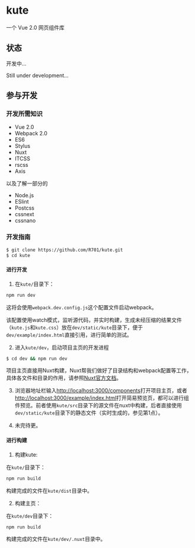 # kute
一个 Vue 2.0 网页组件库

## 状态
开发中...

Still under development...

## 参与开发
### 开发所需知识
- Vue 2.0
- Webpack 2.0
- ES6
- Stylus
- Nuxt
- ITCSS
- rscss
- Axis

以及了解一部分的
- Node.js
- ESlint
- Postcss
- cssnext
- cssnano

### 开发指南

```bash
$ git clone https://github.com/R701/kute.git
$ cd kute
```
#### 进行开发
1. 在`kute/`目录下：
```bash
npm run dev
```
这将会使用`webpack.dev.config.js`这个配置文件启动webpack。

该配置使用watch模式，监听源代码，并实时构建，生成未经压缩的结果文件（`kute.js`和`kute.css`）放在`dev/static/kute`目录下，便于`dev/example/index.html`直接引用，进行简单的测试。

2. 进入`kute/dev`，启动项目主页的开发进程
```bash
$ cd dev && npm run dev
```
项目主页直接用Nuxt构建，Nuxt帮我们做好了目录结构和webpack配置等工作，具体各文件和目录的作用，请参照[Nuxt官方文档](https://nuxtjs.org/guide)。

3. 浏览器地址栏输入[http://localhost:3000/components](http://localhost:3000/components)打开项目主页，或者[http://localhost:3000/example/index.html](http://localhost:3000/example/index.html)打开简易预览页，都可以进行组件预览。前者使用`kute/src`目录下的源文件在nuxt中构建，后者直接使用`dev/static/kute`目录下的静态文件（实时生成的，参见第1点）。

4. 未完待更。
#### 进行构建
1. 构建kute:

在`kute/`目录下：
```bash
npm run build
```
构建完成的文件在`kute/dist`目录中。

2. 构建主页：

在`kute/dev`目录下：
```bash
npm run build
```
构建完成的文件在`kute/dev/.nuxt`目录中。
